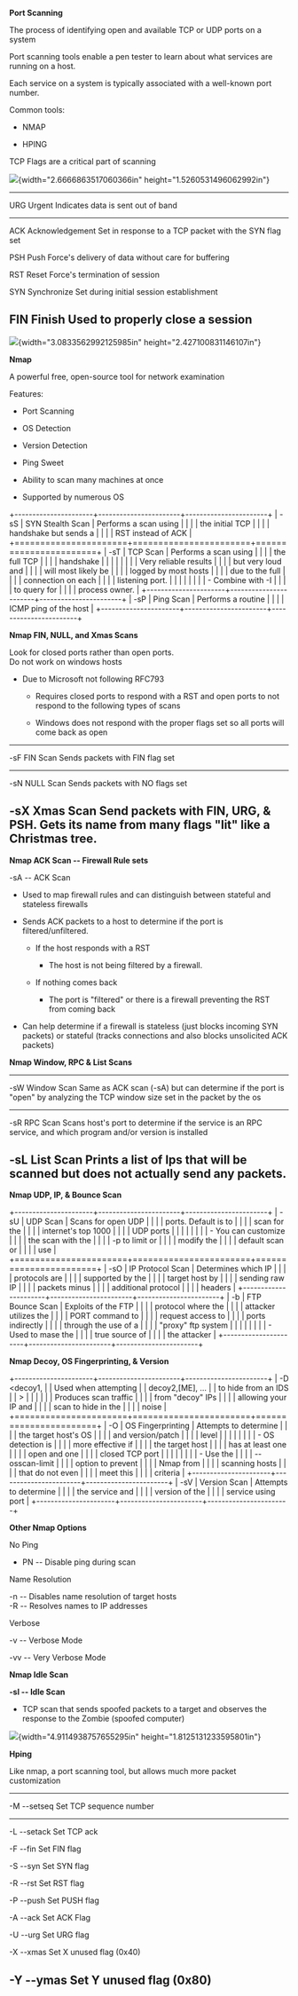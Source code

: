 **Port Scanning**

The process of identifying open and available TCP or UDP ports on a
system

Port scanning tools enable a pen tester to learn about what services are
running on a host.

Each service on a system is typically associated with a well-known port
number.

Common tools:

-   NMAP

-   HPING

TCP Flags are a critical part of scanning

![](media/image3.png){width="2.6666863517060366in"
height="1.5260531496062992in"}

  -----------------------------------------------------------------------
  URG                     Urgent                  Indicates data is sent
                                                  out of band
  ----------------------- ----------------------- -----------------------
  ACK                     Acknowledgement         Set in response to a
                                                  TCP packet with the SYN
                                                  flag set

  PSH                     Push                    Force's delivery of
                                                  data without care for
                                                  buffering

  RST                     Reset                   Force's termination of
                                                  session

  SYN                     Synchronize             Set during initial
                                                  session establishment

  FIN                     Finish                  Used to properly close
                                                  a session
  -----------------------------------------------------------------------

![](media/image4.png){width="3.0833562992125985in"
height="2.427100831146107in"}

**Nmap**

A powerful free, open-source tool for network examination

Features:

-   Port Scanning

-   OS Detection

-   Version Detection

-   Ping Sweet

-   Ability to scan many machines at once

-   Supported by numerous OS

+----------------------+-----------------------+-----------------------+
| -sS                  | SYN Stealth Scan      | Performs a scan using |
|                      |                       | the initial TCP       |
|                      |                       | handshake but sends a |
|                      |                       | RST instead of ACK    |
+======================+=======================+=======================+
| -sT                  | TCP Scan              | Performs a scan using |
|                      |                       | the full TCP          |
|                      |                       | handshake             |
|                      |                       |                       |
|                      |                       | Very reliable results |
|                      |                       | but very loud and     |
|                      |                       | will most likely be   |
|                      |                       | logged by most hosts  |
|                      |                       | due to the full       |
|                      |                       | connection on each    |
|                      |                       | listening port.       |
|                      |                       |                       |
|                      |                       | -   Combine with -I   |
|                      |                       |     to query for      |
|                      |                       |     process owner.    |
+----------------------+-----------------------+-----------------------+
| -sP                  | Ping Scan             | Performs a routine    |
|                      |                       | ICMP ping of the host |
+----------------------+-----------------------+-----------------------+

**Nmap FIN, NULL, and Xmas Scans**

Look for closed ports rather than open ports.\
Do not work on windows hosts

-   Due to Microsoft not following RFC793

    -   Requires closed ports to respond with a RST and open ports to
        not respond to the following types of scans

    -   Windows does not respond with the proper flags set so all ports
        will come back as open

  ------------------------------------------------------------------------
  -sF                     FIN Scan                Sends packets with FIN
                                                  flag set
  ----------------------- ----------------------- ------------------------
  -sN                     NULL Scan               Sends packets with NO
                                                  flags set

  -sX                     Xmas Scan               Send packets with FIN,
                                                  URG, & PSH. Gets its
                                                  name from many flags
                                                  "lit" like a Christmas
                                                  tree.
  ------------------------------------------------------------------------

**Nmap ACK Scan -- Firewall Rule sets**

-sA -- ACK Scan

-   Used to map firewall rules and can distinguish between stateful and
    stateless firewalls

-   Sends ACK packets to a host to determine if the port is
    filtered/unfiltered.

    -   If the host responds with a RST

        -   The host is not being filtered by a firewall.

    -   If nothing comes back

        -   The port is "filtered" or there is a firewall preventing the
            RST from coming back

-   Can help determine if a firewall is stateless (just blocks incoming
    SYN packets) or stateful (tracks connections and also blocks
    unsolicited ACK packets)

**Nmap Window, RPC & List Scans**

  -----------------------------------------------------------------------
  -sW                     Window Scan             Same as ACK scan (-sA)
                                                  but can determine if
                                                  the port is "open" by
                                                  analyzing the TCP
                                                  window size set in the
                                                  packet by the os
  ----------------------- ----------------------- -----------------------
  -sR                     RPC Scan                Scans host's port to
                                                  determine if the
                                                  service is an RPC
                                                  service, and which
                                                  program and/or version
                                                  is installed

  -sL                     List Scan               Prints a list of Ips
                                                  that will be scanned
                                                  but does not actually
                                                  send any packets.
  -----------------------------------------------------------------------

**Nmap UDP, IP, & Bounce Scan**

+----------------------+-----------------------+-----------------------+
| -sU                  | UDP Scan              | Scans for open UDP    |
|                      |                       | ports. Default is to  |
|                      |                       | scan for the          |
|                      |                       | internet's top 1000   |
|                      |                       | UDP ports             |
|                      |                       |                       |
|                      |                       | -   You can customize |
|                      |                       |     the scan with the |
|                      |                       |     -p to limit or    |
|                      |                       |     modify the        |
|                      |                       |     default scan or   |
|                      |                       |     use               |
+======================+=======================+=======================+
| -sO                  | IP Protocol Scan      | Determines which IP   |
|                      |                       | protocols are         |
|                      |                       | supported by the      |
|                      |                       | target host by        |
|                      |                       | sending raw IP        |
|                      |                       | packets minus         |
|                      |                       | additional protocol   |
|                      |                       | headers               |
+----------------------+-----------------------+-----------------------+
| -b                   | FTP Bounce Scan       | Exploits of the FTP   |
|                      |                       | protocol where the    |
|                      |                       | attacker utilizes the |
|                      |                       | PORT command to       |
|                      |                       | request access to     |
|                      |                       | ports indirectly      |
|                      |                       | through the use of a  |
|                      |                       | "proxy" ftp system    |
|                      |                       |                       |
|                      |                       | -   Used to mase the  |
|                      |                       |     true source of    |
|                      |                       |     the attacker      |
+----------------------+-----------------------+-----------------------+

**Nmap Decoy, OS Fingerprinting, & Version**

+----------------------+-----------------------+-----------------------+
| -D \<decoy1,         |                       | Used when attempting  |
| decoy2,\[ME\], ...   |                       | to hide from an IDS   |
| \>                   |                       |                       |
|                      |                       | Produces scan traffic |
|                      |                       | from "decoy" IPs      |
|                      |                       | allowing your IP and  |
|                      |                       | scan to hide in the   |
|                      |                       | noise                 |
+======================+=======================+=======================+
| -O                   | OS Fingerprinting     | Attempts to determine |
|                      |                       | the target host's OS  |
|                      |                       | and version/patch     |
|                      |                       | level                 |
|                      |                       |                       |
|                      |                       | -   OS detection is   |
|                      |                       |     more effective if |
|                      |                       |     the target host   |
|                      |                       |     has at least one  |
|                      |                       |     open and one      |
|                      |                       |     closed TCP port   |
|                      |                       |                       |
|                      |                       | -   Use the           |
|                      |                       |     --osscan-limit    |
|                      |                       |     option to prevent |
|                      |                       |     Nmap from         |
|                      |                       |     scanning hosts    |
|                      |                       |     that do not even  |
|                      |                       |     meet this         |
|                      |                       |     criteria          |
+----------------------+-----------------------+-----------------------+
| -sV                  | Version Scan          | Attempts to determine |
|                      |                       | the service and       |
|                      |                       | version of the        |
|                      |                       | service using port    |
+----------------------+-----------------------+-----------------------+

**Other Nmap Options**

No Ping

-   PN -- Disable ping during scan

Name Resolution

-n -- Disables name resolution of target hosts\
-R -- Resolves names to IP addresses

Verbose

-v -- Verbose Mode

-vv -- Very Verbose Mode

**Nmap Idle Scan**

**-sl -- Idle Scan**

-   TCP scan that sends spoofed packets to a target and observes the
    response to the Zombie (spoofed computer)

![](media/image5.png){width="4.9114938757655295in"
height="1.8125131233595801in"}

**Hping**

Like nmap, a port scanning tool, but allows much more packet
customization

  -----------------------------------------------------------------------
  -M \--setseq                        Set TCP sequence number
  ----------------------------------- -----------------------------------
  -L \--setack                        Set TCP ack

  -F \--fin                           Set FIN flag

  -S \--syn                           Set SYN flag

  -R \--rst                           Set RST flag

  -P \--push                          Set PUSH flag

  -A \--ack                           Set ACK Flag

  -U \--urg                           Set URG flag

  -X \--xmas                          Set X unused flag (0x40)

  -Y \--ymas                          Set Y unused flag (0x80)
  -----------------------------------------------------------------------
